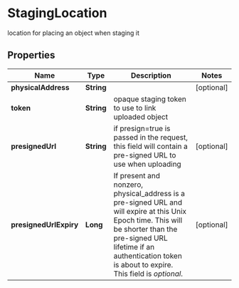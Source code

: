 

# StagingLocation

location for placing an object when staging it

## Properties

Name | Type | Description | Notes
------------ | ------------- | ------------- | -------------
**physicalAddress** | **String** |  |  [optional]
**token** | **String** | opaque staging token to use to link uploaded object | 
**presignedUrl** | **String** | if presign&#x3D;true is passed in the request, this field will contain a pre-signed URL to use when uploading |  [optional]
**presignedUrlExpiry** | **Long** | If present and nonzero, physical_address is a pre-signed URL and will expire at this Unix Epoch time.  This will be shorter than the pre-signed URL lifetime if an authentication token is about to expire.  This field is *optional*.  |  [optional]



